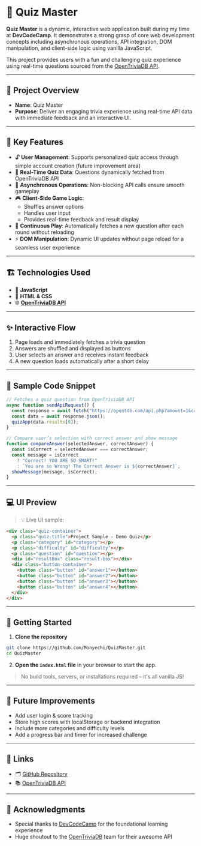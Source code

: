 # 🎯 Quiz Master

**Quiz Master** is a dynamic, interactive web application built during my time at **DevCodeCamp**. It demonstrates a strong grasp of core web development concepts including asynchronous operations, API integration, DOM manipulation, and client-side logic using vanilla JavaScript.

This project provides users with a fun and challenging quiz experience using real-time questions sourced from the [OpenTriviaDB API](https://opentdb.com/).

---

## 🧠 Project Overview

- **Name**: Quiz Master  
- **Purpose**: Deliver an engaging trivia experience using real-time API data with immediate feedback and an interactive UI.

---

## 🔑 Key Features

- 🔓 **User Management**: Supports personalized quiz access through simple account creation (future improvement area)  
- 🔄 **Real-Time Quiz Data**: Questions dynamically fetched from OpenTriviaDB API  
- 🧠 **Asynchronous Operations**: Non-blocking API calls ensure smooth gameplay  
- 🎮 **Client-Side Game Logic**:  
  - Shuffles answer options  
  - Handles user input  
  - Provides real-time feedback and result display  
- 🔁 **Continuous Play**: Automatically fetches a new question after each round without reloading  
- ⚡ **DOM Manipulation**: Dynamic UI updates without page reload for a seamless user experience  

---

## 🏗️ Technologies Used

- 🧪 **JavaScript**  
- 🎨 **HTML & CSS**  
- 🌐 **[OpenTriviaDB API](https://opentdb.com/)**

---

## ✨ Interactive Flow

1. Page loads and immediately fetches a trivia question  
2. Answers are shuffled and displayed as buttons  
3. User selects an answer and receives instant feedback  
4. A new question loads automatically after a short delay  

---

## 🧩 Sample Code Snippet

```javascript
// Fetches a quiz question from OpenTriviaDB API
async function sendApiRequest() {
  const response = await fetch("https://opentdb.com/api.php?amount=1&category=9&difficulty=hard&type=multiple");
  const data = await response.json();
  quizApp(data.results[0]);
}

// Compare user’s selection with correct answer and show message
function compareAnswer(selectedAnswer, correctAnswer) {
  const isCorrect = selectedAnswer === correctAnswer;
  const message = isCorrect
    ? "Correct! YOU ARE SO SMART!"
    : `You are so Wrong! The Correct Answer is ${correctAnswer}`;
  showMessage(message, isCorrect);
}
```

---

## 💻 UI Preview

> 💡 Live UI sample:
```html
<div class="quiz-container">
  <p class="quiz-title">Project Sample - Demo Quiz</p>
  <p class="category" id="category"></p>
  <p class="difficulty" id="difficulty"></p>
  <p class="question" id="question"></p>
  <div id="resultBox" class="result-box"></div>
  <div class="button-container">
    <button class="button" id="answer1"></button>
    <button class="button" id="answer2"></button>
    <button class="button" id="answer3"></button>
    <button class="button" id="answer4"></button>
  </div>
</div>
```

---

## 🚀 Getting Started

1. **Clone the repository**

```bash
git clone https://github.com/Monyechi/QuizMaster.git
cd QuizMaster
```

2. **Open the `index.html` file** in your browser to start the app.

> No build tools, servers, or installations required – it's all vanilla JS!

---

## 🚧 Future Improvements

- Add user login & score tracking  
- Store high scores with localStorage or backend integration  
- Include more categories and difficulty levels  
- Add a progress bar and timer for increased challenge  

---

## 🔗 Links

- 🗂 [GitHub Repository](https://github.com/Monyechi/QuizMaster)
- 📚 [OpenTriviaDB API](https://opentdb.com/)

---

## 🙌 Acknowledgments

- Special thanks to [DevCodeCamp](https://devcodecamp.com/) for the foundational learning experience  
- Huge shoutout to the [OpenTriviaDB](https://opentdb.com/) team for their awesome API
